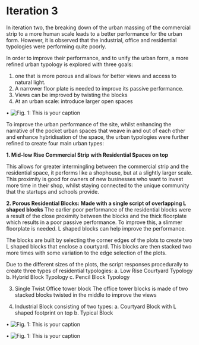 # Iteration 3
In iteration two, the breaking down of the urban massing of the commercial strip to a more human scale leads to a better performance for the urban form. However, it is observed that the industrial, office and residential typologies were performing quite poorly.

In order to improve their performance, and to unify the urban form, a more refined urban typology is explored with three goals:
1. one that is more porous and allows for better views and access to natural light. 
2. A narrower floor plate is needed to improve its passive performance. 
3. Views can be improved by twisting the blocks
4. At an urban scale: introduce larger open spaces


•	![Fig. 1: This is your caption](imgs/3a.jpg)

To improve the urban performance of the site, whilst enhancing the narrative of the pocket urban spaces that weave in and out of each other and enhance hybridisation of the space, the urban typologies were further refined to create four main urban types:

__1. Mid-low Rise Commercial Strip with Residential Spaces on top__

This allows for greater intermingling between the commercial strip and the residential space, it performs like a shophouse, but at a slightly larger scale. This proximity is good for owners of new businesses who want to invest more time in their shop, whilst staying connected to the unique community that the startups and schools provide.

__2. Porous Residential Blocks: Made with a single script of overlapping L shaped blocks__
The earlier poor performance of the residential blocks were a result of the close proximity between the blocks and the thick floorplate which results in a poor passive performance. To improve this, a slimmer floorplate is needed. L shaped blocks can help improve the performance.

The blocks are built by selecting the corner edges of the plots to create two L shaped blocks that enclose a courtyard. This blocks are then stacked two more times with some variation to the edge selection of the plots. 

Due to the different sizes of the plots, the script responses procedurally to create three types of residential typologies:
a. Low Rise Courtyard Typology
b. Hybrid Block Typology
c. Pencil Block Typology


3. Single Twist Office tower block
The office tower blocks is made of two stacked blocks twisted in the middle to improve the views


4. Industrial Block consisting of two types:
a. Courtyard Block with L shaped footprint on top 
b. Typical Block




•	![Fig. 1: This is your caption](imgs/3c.jpg)



•	![Fig. 1: This is your caption](imgs/3b.jpg)


